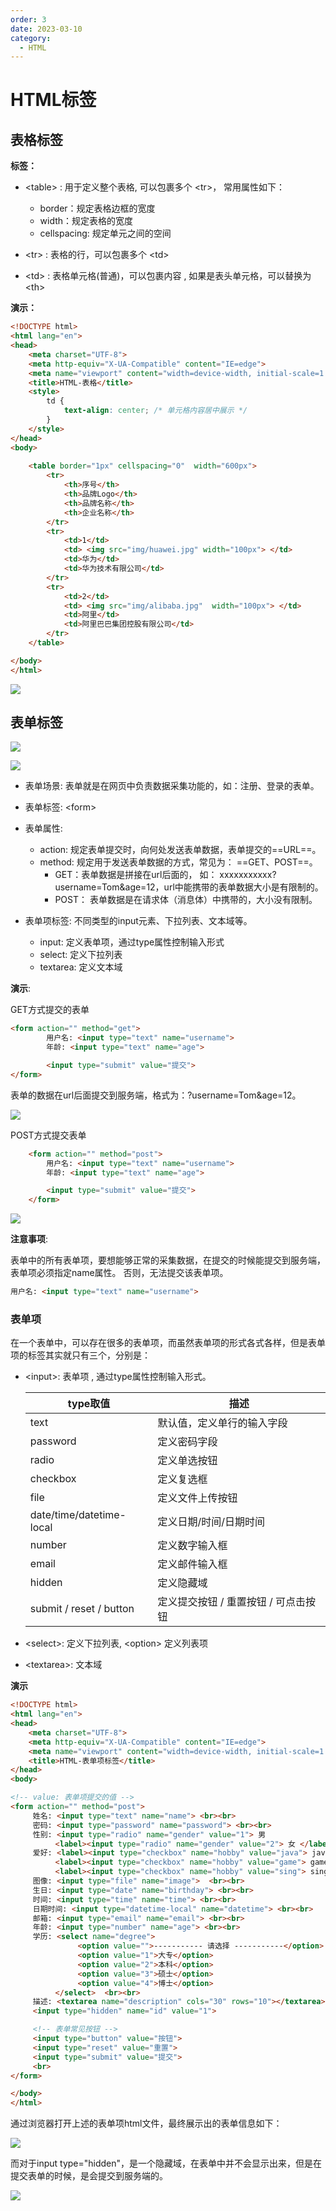 ```yaml
---
order: 3
date: 2023-03-10
category: 
  - HTML
---
```

# HTML标签
<!-- more -->

## 表格标签

**标签：**

- &lt;table> : 用于定义整个表格, 可以包裹多个 &lt;tr>， 常用属性如下：
  - border：规定表格边框的宽度
  - width：规定表格的宽度
  - cellspacing: 规定单元之间的空间

- &lt;tr> : 表格的行，可以包裹多个 &lt;td>  
- &lt;td> : 表格单元格(普通)，可以包裹内容 , 如果是表头单元格，可以替换为 &lt;th>  

**演示：**

```html
<!DOCTYPE html>
<html lang="en">
<head>
    <meta charset="UTF-8">
    <meta http-equiv="X-UA-Compatible" content="IE=edge">
    <meta name="viewport" content="width=device-width, initial-scale=1.0">
    <title>HTML-表格</title>
    <style>
        td {
            text-align: center; /* 单元格内容居中展示 */
        }
    </style>
</head>
<body>
    
    <table border="1px" cellspacing="0"  width="600px">
        <tr>
            <th>序号</th>
            <th>品牌Logo</th>
            <th>品牌名称</th>
            <th>企业名称</th>
        </tr>
        <tr>
            <td>1</td>
            <td> <img src="img/huawei.jpg" width="100px"> </td>
            <td>华为</td>
            <td>华为技术有限公司</td>
        </tr>
        <tr>
            <td>2</td>
            <td> <img src="img/alibaba.jpg"  width="100px"> </td>
            <td>阿里</td>
            <td>阿里巴巴集团控股有限公司</td>
        </tr>
    </table>

</body>
</html>
```

![ ](./assets/image-20230309175121361.png)

## 表单标签

![ ](./assets/1668055779440.png)

![ ](./assets/image-20230309175941128.png)

- 表单场景: 表单就是在网页中负责数据采集功能的，如：注册、登录的表单。

- 表单标签: &lt;form>
- 表单属性:
  - action: 规定表单提交时，向何处发送表单数据，表单提交的==URL==。
  - method: 规定用于发送表单数据的方式，常见为： ==GET、POST==。
    - GET：表单数据是拼接在url后面的， 如： xxxxxxxxxxx?username=Tom&age=12，url中能携带的表单数据大小是有限制的。
    - POST： 表单数据是在请求体（消息体）中携带的，大小没有限制。

- 表单项标签: 不同类型的input元素、下拉列表、文本域等。
  - input: 定义表单项，通过type属性控制输入形式
  - select: 定义下拉列表
  - textarea: 定义文本域

**演示**:

GET方式提交的表单

```html
<form action="" method="get">
        用户名: <input type="text" name="username">
        年龄: <input type="text" name="age">

        <input type="submit" value="提交">
</form>
```

表单的数据在url后面提交到服务端，格式为：?username=Tom&age=12。

![ ](./assets/image-20230309191725329.png)

POST方式提交表单

```html
    <form action="" method="post">
        用户名: <input type="text" name="username">
        年龄: <input type="text" name="age">

        <input type="submit" value="提交">
    </form>
```

![ ](./assets/image-20230309192625939.png)

**注意事项**:

表单中的所有表单项，要想能够正常的采集数据，在提交的时候能提交到服务端，表单项必须指定name属性。 否则，无法提交该表单项。

```html
用户名: <input type="text" name="username">
```

### 表单项

在一个表单中，可以存在很多的表单项，而虽然表单项的形式各式各样，但是表单项的标签其实就只有三个，分别是：

- &lt;input>: 表单项 , 通过type属性控制输入形式。

  | type取值                 | **描述**                             |
  | ------------------------ | ------------------------------------ |
  | text                     | 默认值，定义单行的输入字段           |
  | password                 | 定义密码字段                         |
  | radio                    | 定义单选按钮                         |
  | checkbox                 | 定义复选框                           |
  | file                     | 定义文件上传按钮                     |
  | date/time/datetime-local | 定义日期/时间/日期时间               |
  | number                   | 定义数字输入框                       |
  | email                    | 定义邮件输入框                       |
  | hidden                   | 定义隐藏域                           |
  | submit / reset / button  | 定义提交按钮 / 重置按钮 / 可点击按钮 |

- &lt;select>: 定义下拉列表, &lt;option> 定义列表项

- &lt;textarea>: 文本域

**演示**

```html
<!DOCTYPE html>
<html lang="en">
<head>
    <meta charset="UTF-8">
    <meta http-equiv="X-UA-Compatible" content="IE=edge">
    <meta name="viewport" content="width=device-width, initial-scale=1.0">
    <title>HTML-表单项标签</title>
</head>
<body>

<!-- value: 表单项提交的值 -->
<form action="" method="post">
     姓名: <input type="text" name="name"> <br><br>
     密码: <input type="password" name="password"> <br><br> 
     性别: <input type="radio" name="gender" value="1"> 男
          <label><input type="radio" name="gender" value="2"> 女 </label> <br><br>
     爱好: <label><input type="checkbox" name="hobby" value="java"> java </label>
          <label><input type="checkbox" name="hobby" value="game"> game </label>
          <label><input type="checkbox" name="hobby" value="sing"> sing </label> <br><br>
     图像: <input type="file" name="image">  <br><br>
     生日: <input type="date" name="birthday"> <br><br>
     时间: <input type="time" name="time"> <br><br>
     日期时间: <input type="datetime-local" name="datetime"> <br><br>
     邮箱: <input type="email" name="email"> <br><br>
     年龄: <input type="number" name="age"> <br><br>
     学历: <select name="degree">
               <option value="">----------- 请选择 -----------</option>
               <option value="1">大专</option>
               <option value="2">本科</option>
               <option value="3">硕士</option>
               <option value="4">博士</option>
          </select>  <br><br>
     描述: <textarea name="description" cols="30" rows="10"></textarea>  <br><br>
     <input type="hidden" name="id" value="1">

     <!-- 表单常见按钮 -->
     <input type="button" value="按钮">
     <input type="reset" value="重置"> 
     <input type="submit" value="提交">   
     <br>
</form>

</body>
</html>
```

通过浏览器打开上述的表单项html文件，最终展示出的表单信息如下：

![ ](./assets/image-20230309221308252.png)

而对于input type="hidden"，是一个隐藏域，在表单中并不会显示出来，但是在提交表单的时候，是会提交到服务端的。

![ ](./assets/image-20230309221530214.png)
